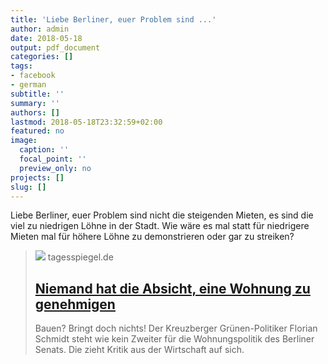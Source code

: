 ```yaml
---
title: 'Liebe Berliner, euer Problem sind ...'
author: admin
date: 2018-05-18
output: pdf_document
categories: []
tags:
- facebook
- german
subtitle: ''
summary: ''
authors: []
lastmod: 2018-05-18T23:32:59+02:00
featured: no
image:
  caption: ''
  focal_point: ''
  preview_only: no
projects: []
slug: []
---
```

Liebe Berliner, euer Problem sind nicht die steigenden Mieten, es sind die viel zu niedrigen Löhne in der Stadt. Wie wäre es mal statt für niedrigere Mieten mal für höhere Löhne zu demonstrieren oder gar zu streiken?
> [![](https://www.tagesspiegel.de/images/der-bezirksstadtrat-von-friedrichshain-kreuzberg-florian-schmidt-buendnis-90-die-gruenen-aufgenomm/22581230/2-format530.jpg)](https://www.tagesspiegel.de/berlin/wohnungsnot-in-berlin-niemand-hat-die-absicht-eine-wohnung-zu-genehmigen/22581126.html)
> tagesspiegel.de
> ## [Niemand hat die Absicht, eine Wohnung zu genehmigen](https://www.tagesspiegel.de/berlin/wohnungsnot-in-berlin-niemand-hat-die-absicht-eine-wohnung-zu-genehmigen/22581126.html)
>
>Bauen? Bringt doch nichts! Der Kreuzberger Grünen-Politiker Florian Schmidt steht wie kein Zweiter für die Wohnungspolitik des Berliner Senats. Die zieht Kritik aus der Wirtschaft auf sich.

